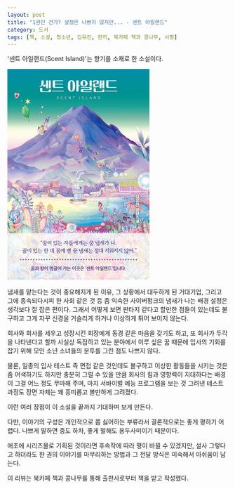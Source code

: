 ```yaml
---
layout: post
title: "1권인 건가? 설정은 나쁘지 않지만... - 센트 아일랜드"
category: 도서
tags: [책, 소설, 청소년, 김유진, 한끼, 북카페 책과 콩나무, 서평]
---
```


'센트 아일랜드(Scent Island)'는
향기를 소재로 한 소설이다.

![표지](/images/book/scent-island-book.jpg)

냄새를 맡는다는 것이 중요해지게 된 이유,
그 상황에서 대두하게 된 거대기업,
그리고 그에 종속되다시피 한 사회 같은 것 등
좀 익숙한 사이버펑크의 냄새가 나는 배경 설정은
생각보다 잘 잡은 편이다.
그래서 어떻게 보면 판타지 같다고 할만한 점들이 있는데도 불구하고
그게 자꾸 신경을 거슬리게 하거나 이상하게 튀어 보이지 않는다.

회사와 회사를 세우고 성장시킨 회장에게 동경 같은 마음을 갖기도 하고,
또 회사가 두각을 나타낸다고 할까 사실상 독점하고 있는 분야에서 이루 싶은 꿈 때문에
입사의 기회를 잡기 위해 모인 소년 소녀들의 분투를 그린 점도 나쁘지 않다.

물론, 일종의 입사 테스트 즉 면접 같은 것인데도 불구하고
이상한 활동들을 시키는 것은 좀 어색하기도 하지만
충분히 그럴 수 있을 만큼 회사의 힘과 영향력이 지대하다는 배경이 그걸 어느 정도 무마해 주며,
마치 서바이벌 예능 프로그램을 보는 것 그려낸 테스트 과정도 장면 자체는 꽤 흥미롭고 볼만하게 그려졌다.

이런 여러 장점이 이 소설을 끝까지 기대하며 보게 만든다.

다만, 이야기의 구성은 개인적으로 쫌 싫어하는 부류라서
결론적으로는 좋게 평하기 어렵다.
나쁘게 말하면 중도 하차, 좋게 말해도 용두사미이기 때문이다.

애초에 시리즈물로 기획된 것이라면 후속작에 따라 평이 바뀔 수 있겠지만,
설사 그렇다고 하더라도 한 권의 이야기를 마무리하는 방법과 그 전달 방식은 미숙해서 아쉬움이 남는다.



<div class="im im-info">
이 리뷰는 북카페 책과 콩나무를 통해 출판사로부터 책을 받고 작성했다.
</div>
